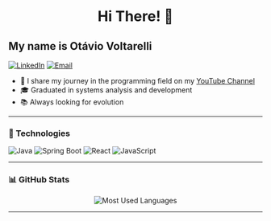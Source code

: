 <h1 align="center">Hi There! 👋</h1>

## My name is Otávio Voltarelli

[![LinkedIn](https://img.shields.io/badge/-LinkedIn-0077B5?style=for-the-badge&logo=linkedin&logoColor=white)](https://www.linkedin.com/in/otaviovoltarelli)
[![Email](https://img.shields.io/badge/-Email-D14836?style=for-the-badge&logo=gmail&logoColor=white)](mailto:otavio.voltarelli@hotmail.com)


- 🎥 I share my journey in the programming field on my [YouTube Channel](https://www.youtube.com/@OdvDev)
- 🎓 Graduated in systems analysis and development
- 📚 Always looking for evolution

---

### 🔧 Technologies

![Java](https://img.shields.io/badge/Java-ED8B00?style=for-the-badge&logo=java&logoColor=white)
![Spring Boot](https://img.shields.io/badge/Spring_Boot-6DB33F?style=for-the-badge&logo=spring-boot&logoColor=white)
![React](https://img.shields.io/badge/React-20232A?style=for-the-badge&logo=react&logoColor=61DAFB)
![JavaScript](https://img.shields.io/badge/JavaScript-F7DF1E?style=for-the-badge&logo=javascript&logoColor=black)

---

### 📊 GitHub Stats

<div align="center">

![Most Used Languages](https://github-readme-stats.vercel.app/api/top-langs/?username=OtavioVoltarelli&layout=compact&theme=transparent)

</div>

---


